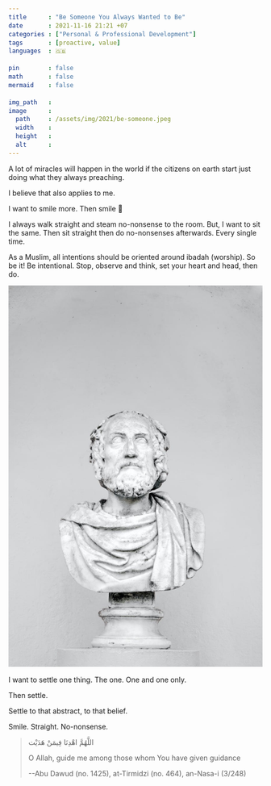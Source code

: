```yaml
---
title      : "Be Someone You Always Wanted to Be"
date       : 2021-11-16 21:21 +07
categories : ["Personal & Professional Development"]
tags       : [proactive, value]
languages  : 🇬🇧

pin        : false
math       : false
mermaid    : false

img_path   :
image      :
  path     : /assets/img/2021/be-someone.jpeg
  width    :
  height   :
  alt      :
---
```


A lot of miracles will happen in the world if the citizens on earth start just doing what they always preaching.

I believe that also applies to me.

I want to smile more. Then smile 🙂

I always walk straight and steam no-nonsense to the room. But, I want to sit the same. Then sit straight then do no-nonsenses afterwards. Every single time.

As a Muslim, all intentions should be oriented around ibadah (worship). So be it! Be intentional. Stop, observe and think, set your heart and head, then do.

![philosopher](/assets/img/2021/be-someone.jpeg)

I want to settle one thing. The one. One and one only.

Then settle.

Settle to that abstract, to that belief.

Smile. Straight. No-nonsense.

> اللَّهُمَّ اهْدِنَا فِيمَنْ هَدَيْت
>
> O Allah, guide me among those whom You have given guidance
>
> --Abu Dawud (no. 1425), at-Tirmidzi (no. 464), an-Nasa-i (3/248)